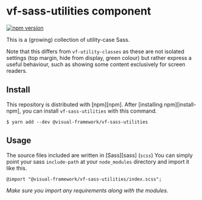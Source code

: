 # vf-sass-utilities component

[![npm version](https://badge.fury.io/js/%40visual-framework%2Fvf-sass-utilities.svg)](https://badge.fury.io/js/%40visual-framework%2Fvf-sass-utilities)

This is a (growing) collection of utility-case Sass.

Note that this differs from `vf-utility-classes` as these are not isolated settings (top margin, hide from display, green colour) but rather express a useful behaviour, such as showing some content exclusively for screen readers. 

## Install

This repository is distributed with [npm][npm]. After [installing npm][install-npm], you can install `vf-sass-utilities` with this command.

```
$ yarn add --dev @visual-framework/vf-sass-utilities
```

## Usage

The source files included are written in [Sass][sass] (`scss`) You can simply point your sass `include-path` at your `node_modules` directory and import it like this.

```
@import "@visual-framework/vf-sass-utilities/index.scss";
```

_Make sure you import any requirements along with the modules._
